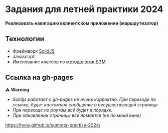 # Задания для летней практики 2024

**Реализовать навигацию вклиентском приложении (маршрутизатор)**

## Технологии
- Фреймворк [SolidJS](https://www.solidjs.com/)
- Javascript
- Именование классов по [методологии БЭМ](https://ru.bem.info/methodology/css/)

## Ссылка на gh-pages

⚠️ **Warning**
- _Solidjs работает с gh-pages не очень корректно. При переходе по ссылке, будет кастомное сообщение о несуществующей странице._
- _При переходе по роутам всё будет в порядке._
- _При обновлении страницы всё ломается (не по моей вине)_

https://hvny.github.io/summer-practise-2024/
